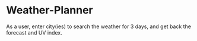 # Weather-Planner
As a user, enter city(ies) to search the weather for 3 days, and get back the forecast and UV index.
